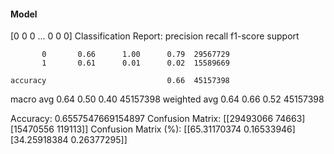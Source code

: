 #### Model
[0 0 0 ... 0 0 0]
Classification Report:
              precision    recall  f1-score   support

           0       0.66      1.00      0.79  29567729
           1       0.61      0.01      0.02  15589669

    accuracy                           0.66  45157398
   macro avg       0.64      0.50      0.40  45157398
weighted avg       0.64      0.66      0.52  45157398

Accuracy: 0.6557547669154897
Confusion Matrix:
[[29493066    74663]
 [15470556   119113]]
Confusion Matrix (%):
[[65.31170374  0.16533946]
 [34.25918384  0.26377295]]
